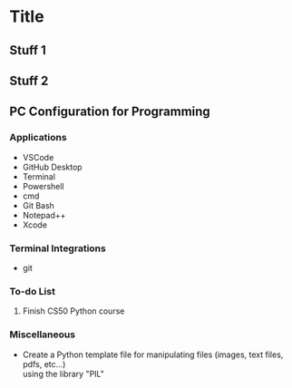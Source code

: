 # Title

## Stuff 1

## Stuff 2

## PC Configuration for Programming

### Applications

- VSCode
- GitHub Desktop
- Terminal
- Powershell
- cmd
- Git Bash
- Notepad++
- Xcode

### Terminal Integrations

- git

### To-do List

1. Finish CS50 Python course

### Miscellaneous

- Create a Python template file for manipulating files (images, text files, pdfs, etc...)  
    using the library "PIL"
